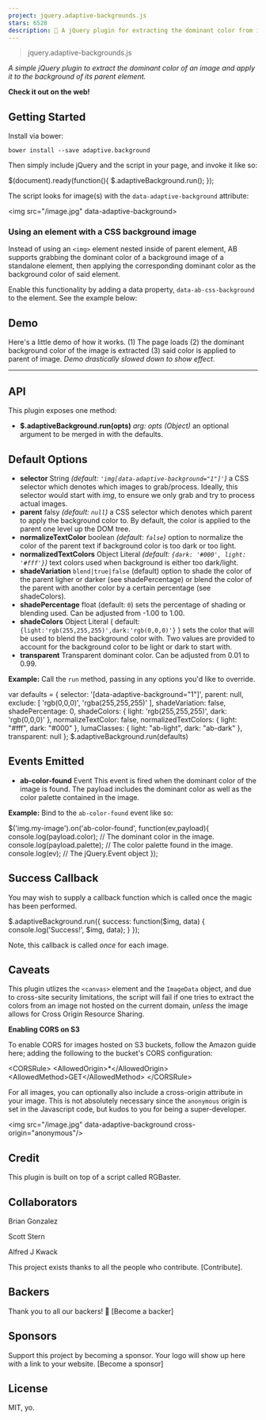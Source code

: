 ```yaml
---
project: jquery.adaptive-backgrounds.js
stars: 6528
description: 🦎 A jQuery plugin for extracting the dominant color from images and applying the color to their parent.
---
```


> jquery.adaptive-backgrounds.js

_A simple jQuery plugin to extract the dominant color of an image and apply it to the background of its parent element._

**Check it out on the web!**

Getting Started
---------------

Install via bower:

```
bower install --save adaptive.background
```

Then simply include jQuery and the script in your page, and invoke it like so:

$(document).ready(function(){
  $.adaptiveBackground.run();
});

The script looks for image(s) with the `data-adaptive-background` attribute:

<img src\="/image.jpg" data-adaptive-background\>

### Using an element with a CSS background image

Instead of using an `<img>` element nested inside of parent element, AB supports grabbing the dominant color of a background image of a standalone element, then applying the corresponding dominant color as the background color of said element.

Enable this functionality by adding a data property, `data-ab-css-background` to the element. See the example below:

<div style\='background-image: url(/some-image.jpg)' data-adaptive-background data-ab-css-background\></div\>

Demo
----

Here's a little demo of how it works. (1) The page loads (2) the dominant background color of the image is extracted (3) said color is applied to parent of image. _Demo drastically slowed down to show effect_.

* * *

API
---

This plugin exposes one method:

-   **$.adaptiveBackground.run(opts)** _arg: opts (Object)_ an optional argument to be merged in with the defaults.

Default Options
---------------

-   **selector** String _(default: `'img[data-adaptive-background="1"]'`)_ a CSS selector which denotes which images to grab/process. Ideally, this selector would start with _img_, to ensure we only grab and try to process actual images.
-   **parent** falsy _(default: `null`)_ a CSS selector which denotes which parent to apply the background color to. By default, the color is applied to the parent one level up the DOM tree.
-   **normalizeTextColor** boolean _(default: `false`)_ option to normalize the color of the parent text if background color is too dark or too light.
-   **normalizedTextColors** Object Literal _(default: `{dark: '#000', light: '#fff'}`)_ text colors used when background is either too dark/light.
-   **shadeVariation** `blend|true|false` (default) option to shade the color of the parent ligher or darker (see shadePercentage) or blend the color of the parent with another color by a certain percentage (see shadeColors).
-   **shadePercentage** float (default: `0`) sets the percentage of shading or blending used. Can be adjusted from -1.00 to 1.00.
-   **shadeColors** Object Literal ( default: `{light:'rgb(255,255,255)',dark:'rgb(0,0,0)'}` ) sets the color that will be used to blend the background color with. Two values are provided to account for the background color to be light or dark to start with.
-   **transparent** Transparent dominant color. Can be adjusted from 0.01 to 0.99.

**Example:** Call the `run` method, passing in any options you'd like to override.

var defaults      \= {
  selector:             '\[data-adaptive-background="1"\]',
  parent:               null,
  exclude:              \[ 'rgb(0,0,0)', 'rgba(255,255,255)' \],
  shadeVariation:   false,
  shadePercentage:  0,
  shadeColors:  {
    light:      'rgb(255,255,255)',
    dark:       'rgb(0,0,0)' 
  },
  normalizeTextColor:   false,
  normalizedTextColors:  {
    light:      "#fff",
    dark:       "#000"
  },
  lumaClasses:  {
    light:      "ab-light",
    dark:       "ab-dark"
  },
  transparent: null
};
$.adaptiveBackground.run(defaults)

Events Emitted
--------------

-   **ab-color-found** Event This event is fired when the dominant color of the image is found. The payload includes the dominant color as well as the color palette contained in the image.

**Example:** Bind to the `ab-color-found` event like so:

$('img.my-image').on('ab-color-found', function(ev,payload){
  console.log(payload.color);   // The dominant color in the image.
  console.log(payload.palette); // The color palette found in the image.
  console.log(ev);   // The jQuery.Event object
});

Success Callback
----------------

You may wish to supply a callback function which is called once the magic has been performed.

$.adaptiveBackground.run({
  success: function($img, data) {
    console.log('Success!', $img, data);
  }
});

Note, this callback is called _once_ for each image.

Caveats
-------

This plugin utlizes the `<canvas>` element and the `ImageData` object, and due to cross-site security limitations, the script will fail if one tries to extract the colors from an image not hosted on the current domain, _unless_ the image allows for Cross Origin Resource Sharing.

**Enabling CORS on S3**

To enable CORS for images hosted on S3 buckets, follow the Amazon guide here; adding the following to the bucket's CORS configuration:

<CORSRule\>
 <AllowedOrigin\>\*</AllowedOrigin\>
 <AllowedMethod\>GET</AllowedMethod\>
</CORSRule\>

For all images, you can optionally also include a cross-origin attribute in your image. This is not absolutely necessary since the `anonymous` origin is set in the Javascript code, but kudos to you for being a super-developer.

<img src\="/image.jpg" data-adaptive-background cross-origin\="anonymous"/>

Credit
------

This plugin is built on top of a script called RGBaster.

Collaborators
-------------

Brian Gonzalez

Scott Stern

Alfred J Kwack

This project exists thanks to all the people who contribute. \[Contribute\].

Backers
-------

Thank you to all our backers! 🙏 \[Become a backer\]

Sponsors
--------

Support this project by becoming a sponsor. Your logo will show up here with a link to your website. \[Become a sponsor\]

License
-------

MIT, yo.
